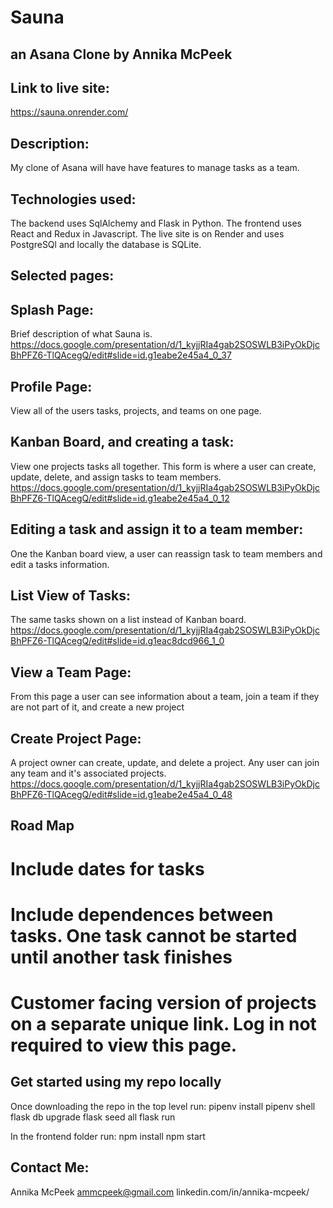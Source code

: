 # Sauna
## an Asana Clone by Annika McPeek

## Link to live site:
https://sauna.onrender.com/

## Description:
My clone of Asana will have have features to manage tasks as a team.

## Technologies used:
The backend uses SqlAlchemy and Flask in Python. The frontend uses React and Redux in Javascript. The live site is on Render and uses PostgreSQl and locally the database is SQLite.

## Selected pages:

## Splash Page:
Brief description of what Sauna is.
https://docs.google.com/presentation/d/1_kyjjRIa4gab2SOSWLB3iPyOkDjcBhPFZ6-TlQAcegQ/edit#slide=id.g1eabe2e45a4_0_37
![]()

## Profile Page:
View all of the users tasks, projects, and teams on one page.
![]()


## Kanban Board, and creating a task:
View one projects tasks all together. This form is where a user can create, update, delete, and assign tasks to team members.
https://docs.google.com/presentation/d/1_kyjjRIa4gab2SOSWLB3iPyOkDjcBhPFZ6-TlQAcegQ/edit#slide=id.g1eabe2e45a4_0_12
![]()

## Editing a task and assign it to a team member:
One the Kanban board view, a user can reassign task to team members and edit a tasks information.
![]()


## List View of Tasks:
The same tasks shown on a list instead of Kanban board.
https://docs.google.com/presentation/d/1_kyjjRIa4gab2SOSWLB3iPyOkDjcBhPFZ6-TlQAcegQ/edit#slide=id.g1eac8dcd966_1_0
![]()

## View a Team Page:
From this page a user can see information about a team, join a team if they are not part of it, and create a new project
![]()


## Create Project Page:
A project owner can create, update, and delete a project. Any user can join any team and it's associated projects.
https://docs.google.com/presentation/d/1_kyjjRIa4gab2SOSWLB3iPyOkDjcBhPFZ6-TlQAcegQ/edit#slide=id.g1eabe2e45a4_0_48
![]()




## Road Map
# Include dates for tasks
# Include dependences between tasks. One task cannot be started until another task finishes
# Customer facing version of projects on a separate unique link. Log in not required to view this page.

## Get started using my repo locally
Once downloading the repo in the top level run:
pipenv install
pipenv shell
flask db upgrade
flask seed all
flask run

In the frontend folder run:
npm install
npm start


## Contact Me:
Annika McPeek
ammcpeek@gmail.com
linkedin.com/in/annika-mcpeek/


